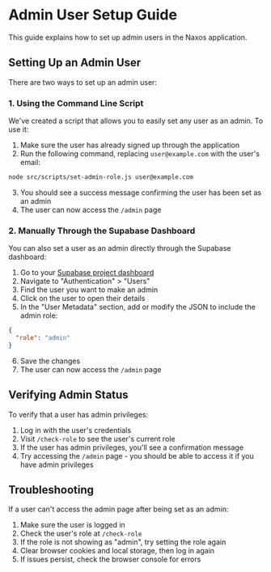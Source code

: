 # Admin User Setup Guide

This guide explains how to set up admin users in the Naxos application.

## Setting Up an Admin User

There are two ways to set up an admin user:

### 1. Using the Command Line Script

We've created a script that allows you to easily set any user as an admin. To use it:

1. Make sure the user has already signed up through the application
2. Run the following command, replacing `user@example.com` with the user's email:

```bash
node src/scripts/set-admin-role.js user@example.com
```

3. You should see a success message confirming the user has been set as an admin
4. The user can now access the `/admin` page

### 2. Manually Through the Supabase Dashboard

You can also set a user as an admin directly through the Supabase dashboard:

1. Go to your [Supabase project dashboard](https://app.supabase.com)
2. Navigate to "Authentication" > "Users"
3. Find the user you want to make an admin
4. Click on the user to open their details
5. In the "User Metadata" section, add or modify the JSON to include the admin role:

```json
{
  "role": "admin"
}
```

6. Save the changes
7. The user can now access the `/admin` page

## Verifying Admin Status

To verify that a user has admin privileges:

1. Log in with the user's credentials
2. Visit `/check-role` to see the user's current role
3. If the user has admin privileges, you'll see a confirmation message
4. Try accessing the `/admin` page - you should be able to access it if you have admin privileges

## Troubleshooting

If a user can't access the admin page after being set as an admin:

1. Make sure the user is logged in
2. Check the user's role at `/check-role`
3. If the role is not showing as "admin", try setting the role again
4. Clear browser cookies and local storage, then log in again
5. If issues persist, check the browser console for errors 